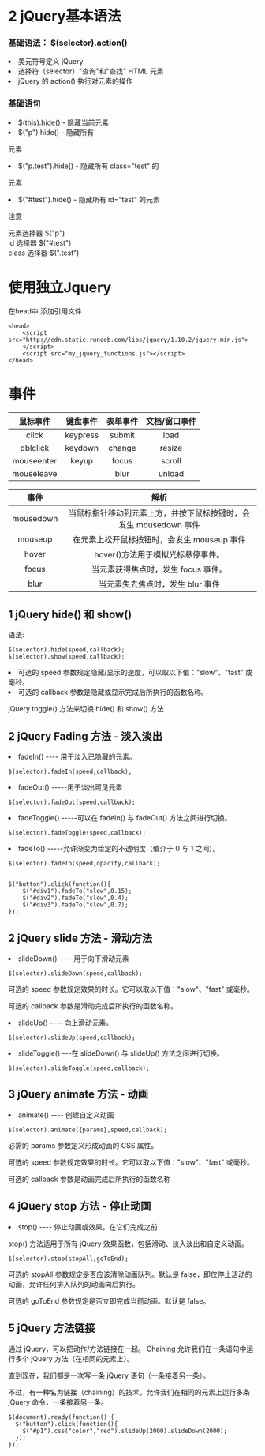# 2 jQuery基本语法

### 基础语法： $(selector).action()
<li>美元符号定义 jQuery
<li>选择符（selector）"查询"和"查找" HTML 元素
<li>jQuery 的 action() 执行对元素的操作


### 基础语句
<li> $(this).hide() - 隐藏当前元素

<li> $("p").hide()  - 隐藏所有 <p> 元素
<li> $("p.test").hide() - 隐藏所有 class="test" 的 <p> 元素
<li> $("#test").hide() - 隐藏所有 id="test" 的元素

注意

元素选择器     $("p")<br>
id 选择器      $("#test")<br>
class 选择器   $(".test")<br>

# 使用独立Jquery
在head中 添加引用文件

    <head>
        <script src="http://cdn.static.runoob.com/libs/jquery/1.10.2/jquery.min.js">
        </script>
        <script src="my_jquery_functions.js"></script>
    </head>

# 事件
| 鼠标事件         | 键盘事件        | 表单事件  | 文档/窗口事件 |
| :-------------: |:-------------:| :-----:|:-------------: |
| click           | keypress      | submit |load |
| dblclick        | keydown       | change |resize |
| mouseenter      | keyup         | focus  |scroll |
| mouseleave      |               | blur   |unload |


| 事件             | 解析       |
| :-------------: |:-------------:|  
| mousedown       | 当鼠标指针移动到元素上方，并按下鼠标按键时，会发生 mousedown 事件|  
| mouseup        | 在元素上松开鼠标按钮时，会发生 mouseup 事件       |  
| hover      | hover()方法用于模拟光标悬停事件。         |  
| focus      |   当元素获得焦点时，发生 focus 事件。            |  
| blur      |   当元素失去焦点时，发生 blur 事件            |


## 1 jQuery hide() 和 show()
语法:

    $(selector).hide(speed,callback);
    $(selector).show(speed,callback);

<li>可选的 speed 参数规定隐藏/显示的速度，可以取以下值："slow"、"fast" 或毫秒。
<li>可选的 callback 参数是隐藏或显示完成后所执行的函数名称。

jQuery toggle() 方法来切换 hide() 和 show() 方法

## 2 jQuery Fading 方法 - 淡入淡出
<li> fadeIn()    ---- 用于淡入已隐藏的元素。


    $(selector).fadeIn(speed,callback);



<li> fadeOut()  -----用于淡出可见元素

    $(selector).fadeOut(speed,callback);

<li> fadeToggle() -----可以在 fadeIn() 与 fadeOut() 方法之间进行切换。

    $(selector).fadeToggle(speed,callback);

<li> fadeTo()   -----允许渐变为给定的不透明度（值介于 0 与 1 之间）。

    $(selector).fadeTo(speed,opacity,callback);


    $("button").click(function(){
        $("#div1").fadeTo("slow",0.15);
        $("#div2").fadeTo("slow",0.4);
        $("#div3").fadeTo("slow",0.7);
    });

## 2 jQuery slide 方法 - 滑动方法

<li> slideDown()  ---- 用于向下滑动元素


    $(selector).slideDown(speed,callback);
可选的 speed 参数规定效果的时长。它可以取以下值："slow"、"fast" 或毫秒。

可选的 callback 参数是滑动完成后所执行的函数名称。


<li> slideUp() ---- 向上滑动元素。

    $(selector).slideUp(speed,callback);


<li> slideToggle()  ---在 slideDown() 与 slideUp() 方法之间进行切换。

    $(selector).slideToggle(speed,callback);




## 3 jQuery animate  方法 - 动画

<li>animate()   ---- 创建自定义动画

    $(selector).animate({params},speed,callback);

必需的 params 参数定义形成动画的 CSS 属性。

可选的 speed 参数规定效果的时长。它可以取以下值："slow"、"fast" 或毫秒。

可选的 callback 参数是动画完成后所执行的函数名称    


## 4 jQuery stop  方法 - 停止动画

<li>stop()   ---- 停止动画或效果，在它们完成之前

stop() 方法适用于所有 jQuery 效果函数，包括滑动、淡入淡出和自定义动画。

    $(selector).stop(stopAll,goToEnd);

可选的 stopAll 参数规定是否应该清除动画队列。默认是 false，即仅停止活动的动画，允许任何排入队列的动画向后执行。

可选的 goToEnd 参数规定是否立即完成当前动画。默认是 false。


## 5 jQuery 方法链接

通过 jQuery，可以把动作/方法链接在一起。
Chaining 允许我们在一条语句中运行多个 jQuery 方法（在相同的元素上）。

直到现在，我们都是一次写一条 jQuery 语句（一条接着另一条）。

不过，有一种名为链接（chaining）的技术，允许我们在相同的元素上运行多条 jQuery 命令，一条接着另一条。

    $(document).ready(function() {
      $("button").click(function(){
        $("#p1").css("color","red").slideUp(2000).slideDown(2000);
      });
    });

